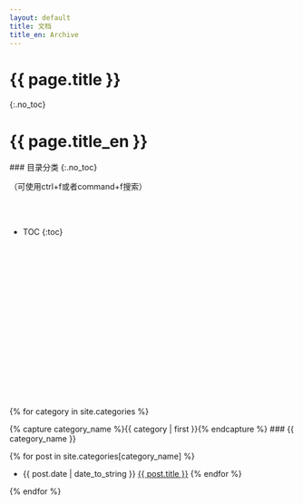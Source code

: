 ```yaml
---
layout: default
title: 文档
title_en: Archive
---
```


# {{ page.title }}
{:.no_toc}
<h1 class="english_title">{{ page.title_en }}</h1>


<div>

<section class="table-of-contents">
### 目录分类
{:.no_toc}
<p class="small">（可使用ctrl+f或者command+f搜索）</p>

<br>
<br>


* TOC
{:toc}

<br>
<br>
<br>
</section>

<br>
<br>
<br>
<br>
<br>
<br>
<br>
<br>
<br>
<br>
<br>
<br>
<br>

{% for category in site.categories %}
<div>
{% capture category_name %}{{ category | first }}{% endcapture %}
### {{ category_name }}
            
{% for post in site.categories[category_name] %}
* <span class = "date-mono" > {{ post.date | date_to_string }}</span>  <a href="{{ site.baseurl }}{{ post.url }}">{{ post.title }}</a>
{% endfor %}
</div>
{% endfor %}
</div>